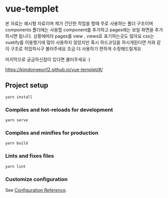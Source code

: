 # vue-templet

본 자료는 예시형 자료이며
제가 간단한 작업을 할때 주로 사용하는 폴더 구조이며
components 폴더에는 사용할 component를 추가하고
pages에는 보일 화면을 추가하시면 됩니다. 상황에따라 pages를 view , views로 표기하는곳도 많아요
css는 vuetify를 이용했기에 많이 사용하지 않았지만 혹시 하드코딩을 하시게된다면 저와 같이 구조로 작업하시구 불러주세요
조금 더 사용하기 편하게 수정해드릴게요

마지막으로 궁금하신점이 있다면 불러주세요 :)

https://kimdongeun12.github.io/vue-templet/#/

## Project setup
```
yarn install
```

### Compiles and hot-reloads for development
```
yarn serve
```

### Compiles and minifies for production
```
yarn build
```

### Lints and fixes files
```
yarn lint
```

### Customize configuration
See [Configuration Reference](https://cli.vuejs.org/config/).
